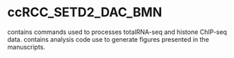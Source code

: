 # ccRCC_SETD2_DAC_BMN
contains commands used to processes totalRNA-seq and histone ChIP-seq data.
contains analysis code use to generate figures presented in the manuscripts.
